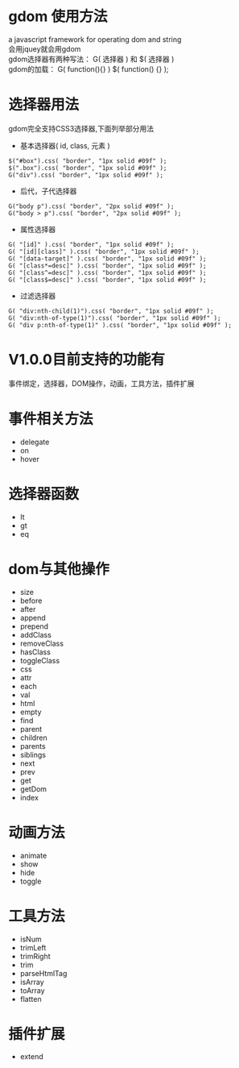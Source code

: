 # gdom 使用方法
a javascript framework for operating dom and string<br/>
会用jquey就会用gdom<br/>
gdom选择器有两种写法： G( 选择器 ) 和 $( 选择器 )<br/>
gdom的加载： G( function(){} )    $( function() {} );<br/>

# 选择器用法
gdom完全支持CSS3选择器,下面列举部分用法<br/>
* 基本选择器( id, class, 元素 )
```
$("#box").css( "border", "1px solid #09f" );
$(".box").css( "border", "1px solid #09f" );
G("div").css( "border", "1px solid #09f" );
```
* 后代，子代选择器
```
G("body p").css( "border", "2px solid #09f" );
G("body > p").css( "border", "2px solid #09f" );
```
* 属性选择器
```
G( "[id]" ).css( "border", "1px solid #09f" );
G( "[id][class]" ).css( "border", "1px solid #09f" );
G( "[data-target]" ).css( "border", "1px solid #09f" );
G( "[class*=desc]" ).css( "border", "1px solid #09f" );
G( "[class^=desc]" ).css( "border", "1px solid #09f" );
G( "[class$=desc]" ).css( "border", "1px solid #09f" );
```
* 过滤选择器
```
G( "div:nth-child(1)").css( "border", "1px solid #09f" );
G( "div:nth-of-type(1)").css( "border", "1px solid #09f" );
G( "div p:nth-of-type(1)" ).css( "border", "1px solid #09f" );
```
V1.0.0目前支持的功能有
====================
事件绑定，选择器，DOM操作，动画，工具方法，插件扩展
# 事件相关方法
* delegate
* on
* hover
# 选择器函数
* lt
* gt
* eq
# dom与其他操作
* size
* before
* after
* append
* prepend
* addClass
* removeClass
* hasClass
* toggleClass
* css
* attr
* each
* val
* html
* empty
* find
* parent
* children
* parents
* siblings
* next
* prev
* get
* getDom
* index
# 动画方法
* animate
* show
* hide
* toggle
# 工具方法
* isNum
* trimLeft
* trimRight
* trim
* parseHtmlTag
* isArray
* toArray
* flatten
# 插件扩展
* extend





